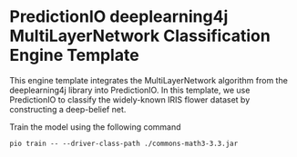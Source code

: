 # PredictionIO deeplearning4j MultiLayerNetwork Classification Engine Template

This engine template integrates the MultiLayerNetwork algorithm from the deeplearning4j library into PredictionIO. In this template, we use PredictionIO to classify the widely-known IRIS flower dataset by constructing a deep-belief net.

Train the model using the following command

    pio train -- --driver-class-path ./commons-math3-3.3.jar